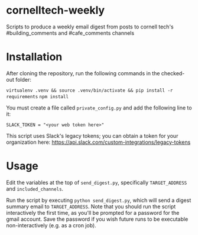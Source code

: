 # cornelltech-weekly

Scripts to produce a weekly email digest from posts to cornell tech's #building_comments and #cafe_comments channels

# Installation

After cloning the repository, run the following commands in the checked-out folder:

`virtualenv .venv && source .venv/bin/activate && pip install -r requirements`
`npm install`

You must create a file called `private_config.py` and add the following line to it:

`SLACK_TOKEN = "<your web token here>"`

This script uses Slack's legacy tokens; you can obtain a token for your organization here:
https://api.slack.com/custom-integrations/legacy-tokens

# Usage

Edit the variables at the top of `send_digest.py`, specifically `TARGET_ADDRESS` and `included_channels`.

Run the script by executing `python send_digest.py`, which will send a digest summary email to `TARGET_ADDRESS`. Note that you should run the script interactively the first time, as you'll be prompted for a password for the gmail account. Save the password if you wish future runs to be executable non-interactively (e.g. as a cron job).
